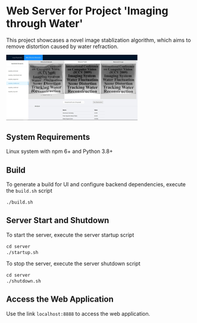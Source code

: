 # Web Server for Project 'Imaging through Water' #
This project showcases a novel image stablization algorithm, which aims to remove distortion caused by water refraction.

<img src="./images/demo.jpg" alt="demo" width="70%">

## System Requirements
Linux system with npm 6+ and Python 3.8+

## Build
To generate a build for UI and configure backend dependencies, execute the `build.sh` script
```
./build.sh
```

## Server Start and Shutdown
To start the server, execute the server startup script
```
cd server
./startup.sh
```

To stop the server, execute the server shutdown script
```
cd server
./shutdown.sh
```

## Access the Web Application
Use the link `localhost:8888` to access the web application.